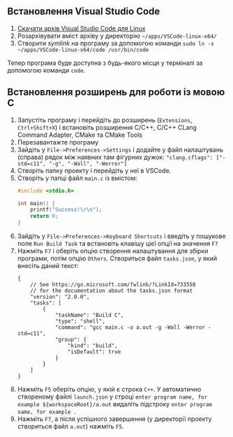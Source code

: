 ## Встановлення Visual Studio Code 

1. [Скачати архів Visual Studio Code для Linux](http://go.microsoft.com/fwlink/?LinkID=534108)
1. Розархівувати вміст архіву у директорію `~/apps/VSCode-linux-x64/`
1. Створити _symlink_ на програму за допомогою команди `sudo ln -s ~/apps/VSCode-linux-x64/code /usr/bin/code`

Тепер програма буде доступна з будь-якого місця у терміналі за допомогою команди `code`.

## Встановлення розширень для роботи із мовою С

1. Запустіть програму і перейдіть до розширень (`Extensions`, `Ctrl+Shift+X`) і встановіть розширення C/C++, C/C++  CLang Command Adapter, СMake та CMake Tools
1. Перезавантажте програму
1. Зайдіть у `File->Preferences->Settings` і додайте у файл налаштувань (справа) рядок між наявних там фігурних дужок: `"clang.cflags": ["-std=c11", "-g", "-Wall", "-Werror"]`
1. Створіть папку проекту і перейдіть у неї в VSCode. 
1. Створіть у папці файл `main.c` із вмістом:
    ```c
    #include <stdio.h>
    
    int main() {
        printf("Success!\r\n");
        return 0;
    }
    ```
1. Зайдіть у `File->Preferences->Keyboard Shortcuts` і введіть у пошукове поле `Run Build Task` та встановіть клавішу цієї опції на значення `F7`
1. Нажміть `F7` і оберіть опцію створення налаштування для збірки програми, потім опцію `Others`. Створиться файл `tasks.json`, у який внесіть даний текст:
    ```
    {
	    // See https://go.microsoft.com/fwlink/?LinkId=733558
	    // for the documentation about the tasks.json format
	    "version": "2.0.0",
	    "tasks": [
	        {
	            "taskName": "Build C",
	            "type": "shell",
	            "command": "gcc main.c -o a.out -g -Wall -Werror -std=c11",
	            "group": {
	                "kind": "build",
	                "isDefault": true
	            }
	        }
	    ]
	}
	```
1. Нажміть `F5` оберіть опцію, у якій є строка `C++`. У автоматично створеному файлі `launch.json` у строці `enter program name, for example ${workspaceRoot}/a.out` видаліть підстроку `enter program name, for example `.
1. Нажміть `F7`, а після успішного завершення (у директорії проекту створиться файл `a.out`) нажміть `F5`.

